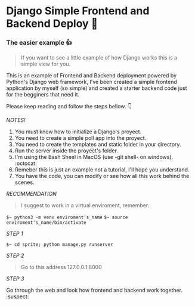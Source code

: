 # Django Simple Frontend and Backend Deploy :rocket:
### The easier example :+1:


>If you want to see a little example of how Django works this is a simple view for you.

This is an example of Frontend and Backend deployment powered by Python's Django web framework, I've been created a simple frontend application by myself (so simple) and created a starter backend code just for the begginers that need it. 

Please keep reading and follow the steps bellow. :point_down:

*NOTES!*

1. You must know how to initialize a Django's proyect.
2. You need to create a simple poll app into the proyect.
3. You need to create the templates and static folder in your directory.
4. Run the server inside the proyect's folder.
5. I'm using the Bash Sheel in MacOS (use -git shell- on windows). :octocat:
6. Remeber this is just an example not a tutorial, I'll hope you understand.
7. You have the code, you can modify or see how all this work behind the scenes.

*RECOMMENDATION*

>I suggest to work in a virtual enviroment, remember: 

```$~ python3 -m venv enviroment's_name```
```$~ source enviroment's_name/bin/activate```

*STEP 1*

```$~ cd sprite; python manage.py runserver```


*STEP 2*

> Go to this address 127.0.0.1:8000

*STEP 3*

Go through the web and look how frontend and backend work together. :suspect:




